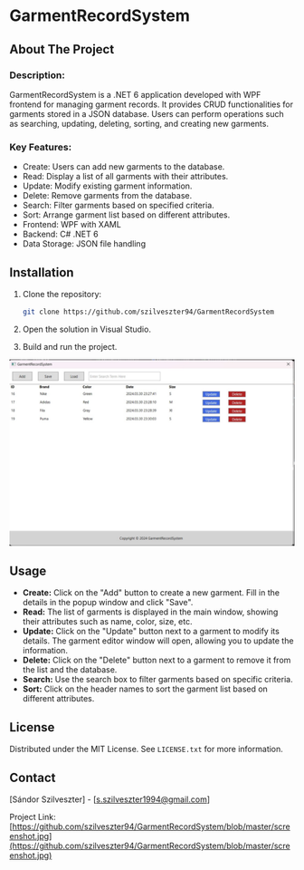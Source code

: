 # GarmentRecordSystem

## About The Project

### Description:
GarmentRecordSystem is a .NET 6 application developed with WPF frontend for managing garment records. It provides CRUD functionalities for garments stored in a JSON database. Users can perform operations such as searching, updating, deleting, sorting, and creating new garments.

### Key Features:

- Create: Users can add new garments to the database.
- Read: Display a list of all garments with their attributes.
- Update: Modify existing garment information.
- Delete: Remove garments from the database.
- Search: Filter garments based on specified criteria.
- Sort: Arrange garment list based on different attributes.
- Frontend: WPF with XAML
- Backend: C# .NET 6
- Data Storage: JSON file handling

## Installation

1. Clone the repository:
   ```sh
   git clone https://github.com/szilveszter94/GarmentRecordSystem
   ```
2. Open the solution in Visual Studio.

3. Build and run the project.

![Screenshot](<https://github.com/szilveszter94/GarmentRecordSystem/blob/master/screenshot.jpg>)

## Usage

- **Create:** Click on the "Add" button to create a new garment. Fill in the details in the popup window and click "Save".
- **Read:** The list of garments is displayed in the main window, showing their attributes such as name, color, size, etc.
- **Update:** Click on the "Update" button next to a garment to modify its details. The garment editor window will open, allowing you to update the information.
- **Delete:** Click on the "Delete" button next to a garment to remove it from the list and the database.
- **Search:** Use the search box to filter garments based on specific criteria.
- **Sort:** Click on the header names to sort the garment list based on different attributes.

## License

Distributed under the MIT License. See `LICENSE.txt` for more information.

## Contact

[Sándor Szilveszter] - [s.szilveszter1994@gmail.com]

Project Link: [https://github.com/szilveszter94/GarmentRecordSystem/blob/master/screenshot.jpg](https://github.com/szilveszter94/GarmentRecordSystem/blob/master/screenshot.jpg)
